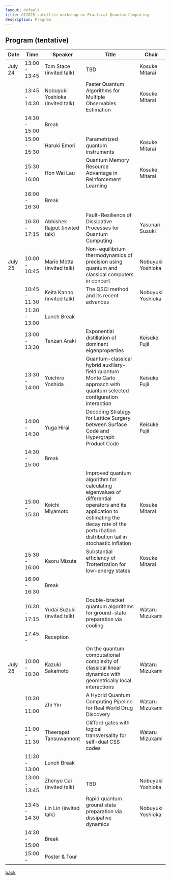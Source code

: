 ```yaml
---
layout: default
title: QI2025 satellite workshop on Practical Quantum Computing
description: Program
---
```


## Program (tentative)

| Date     | Time          | Speaker                          | Title                                                                                          | Chair             |
|----------|---------------|----------------------------------|------------------------------------------------------------------------------------------------|-------------------|
| July 24  | 13:00 - 13:45 | Tom Stace (invited talk)         | TBD                                                                                            | Kosuke Mitarai    |
|          | 13:45 - 14:30 | Nobuyuki Yoshioka (invited talk) | Faster Quantum Algorithms for Multiple Observables Estimation                                  | Kosuke Mitarai    |
|          | 14:30 - 15:00 | Break                            |                                                                                                |                   |
|          | 15:00 - 15:30 | Haruki Emori                     | Parametrized quantum instruments                                                               | Kosuke Mitarai   |
|          | 15:30 - 16:00 | Hon Wai Lau                      | Quantum Memory Resource Advantage in Reinforcement Learning                                    | Kosuke Mitarai   |
|          | 16:00 - 16:30 | Break                            |                                                                                                |                   |
|          | 16:30 - 17:15 | Abhishek Rajput (invited talk)   | Fault-Resilience of Dissipative Processes for Quantum Computing                                | Yasunari Suzuki   |
| July 25  | 10:00 - 10:45 | Mario Motta (invited talk)       | Non-equilibrium thermodynamics of precision using quantum and classical computers in concert | Nobuyuki Yoshioka |
|          | 10:45 - 11:30 | Keita Kanno (invited talk)       | The QSCI method and its recent advances                                                        | Nobuyuki Yoshioka |
|          | 11:30 - 13:00 | Lunch Break                      |                                                                                                |                   |
|          | 13:00 - 13:30 | Tenzan Araki                     | Exponential distillation of dominant eigenproperties                                           | Keisuke Fujii     |
|          | 13:30 - 14:00 | Yuichiro Yoshida                 | Quantum-classical hybrid auxiliary-field quantum Monte Carlo approach with quantum selected configuration interaction | Keisuke Fujii     |
|          | 14:00 - 14:30 | Yuga Hirai                       | Decoding Strategy for Lattice Surgery between Surface Code and Hypergraph Product Code         | Keisuke Fujii     |
|          | 14:30 - 15:00 | Break                            |                                                                                                |                   |
|          | 15:00 - 15:30 | Koichi Miyamoto                  | Improved quantum algorithm for calculating eigenvalues of differential operators and its application to estimating the decay rate of the perturbation distribution tail in stochastic inflation | Kosuke Mitarai    |
|          | 15:30 - 16:00 | Kaoru Mizuta                     | Substantial efficiency of Trotterization for low-energy states                                 | Kosuke Mitarai    |
|          | 16:00 - 16:30 | Break                            |                                                                                                |                   |
|          | 16:30 - 17:15 | Yudai Suzuki (invited talk)      | Double-bracket quantum algorithms for ground-state preparation via cooling                     | Wataru Mizukami     |
|          | 17:45 -       | Reception                        |                                                                                                |                   |
| July 28  | 10:00 - 10:30 | Kazuki Sakamoto                  | On the quantum computational complexity of classical linear dynamics with geometrically local interactions | Wataru Mizukami   |
|          | 10:30 - 11:00 | Zhi Yin                          | A Hybrid Quantum Computing Pipeline for Real World Drug Discovery                              | Wataru Mizukami   |
|          | 11:00 - 11:30 | Theerapat Tansuwannont           | Clifford gates with logical transversality for self-dual CSS codes                             | Wataru Mizukami   |
|          | 11:30 - 13:00 | Lunch Break                      |                                                                                                |                   |
|          | 13:00 - 13:45 | Zhenyu Cai (invited talk)        | TBD                                                                                            | Nobuyuki Yoshioka |
|          | 13:45 - 14:30 | Lin Lin (invited talk)           | Rapid quantum ground state preparation via dissipative dynamics                                | Nobuyuki Yoshioka |
|          | 14:30 - 15:00 | Break                            |                                                                                                |                   |
|          | 15:00 -       | Poster & Tour                    |                                                                                                |                   |

[back](./)

